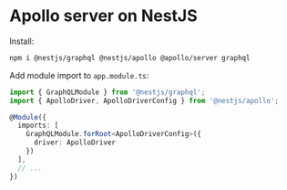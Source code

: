 # Apollo server on NestJS
Install:
```sh
npm i @nestjs/graphql @nestjs/apollo @apollo/server graphql
```

Add module import to `app.module.ts`:
```ts
import { GraphQLModule } from '@nestjs/graphql';
import { ApolloDriver, ApolloDriverConfig } from '@nestjs/apollo';

@Module({
  imports: [
    GraphQLModule.forRoot<ApolloDriverConfig>({
      driver: ApolloDriver
    })
  ],
  // ...
})
```
